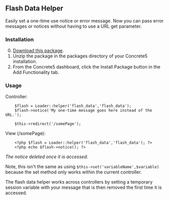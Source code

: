 ## Flash Data Helper

Easily set a one-time use notice or error message. Now you can pass error 
messages or notices without having to use a URL get parameter.

### Installation

0. [Download this package](https://github.com/spadin/flash_data/zipball/master).
0. Unzip the package in the packages directory of your Concrete5 installation.
0. From the Concrete5 dashboard, click the Install Package button in the Add Functionality tab.

### Usage

Controller:

        $flash = Loader::helper('flash_data','flash_data');
        $flash->notice('My one-time message goes here instead of the URL.');
        
        $this->redirect('/somePage');

View (/somePage):

        <?php $flash = Loader::helper('flash_data','flash_data'); ?>
        <?php echo $flash->notice(); ?>

_The notice deleted once it is accessed._

Note, this isn't the same as using `$this->set('variableName',$variable)` 
because the set method only works within the current controller. 

The flash data helper works across controllers by setting a temporary 
session variable with your message that is then removed the first time it is 
accessed.
